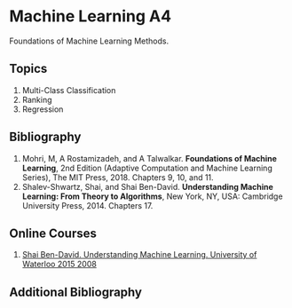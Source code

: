 # Machine Learning A4
Foundations of Machine Learning Methods.

## Topics
1.	Multi-Class Classification
2.	Ranking
3.  Regression

## Bibliography
1. Mohri, M, A Rostamizadeh, and A Talwalkar. **Foundations of Machine Learning**, 2nd Edition (Adaptive Computation and Machine Learning Series), The MIT Press, 2018.  Chapters 9, 10, and 11.
2. Shalev-Shwartz, Shai, and Shai Ben-David. **Understanding Machine Learning: From Theory to Algorithms**, New York, NY, USA: Cambridge University Press, 2014. Chapters 17.

## Online Courses
1. [Shai Ben-David. Understanding Machine Learning. University of Waterloo 2015  2008](https://www.youtube.com/watch?v=b5NlRg8SjZg&list=PLFze15KrfxbH8SE4FgOHpMSY1h5HiRLMm)

## Additional Bibliography